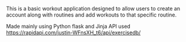 This is a basic workout application designed to allow users to create an account along with routines
and add workouts to that specific routine.

Made mainly using Python flask and Jinja 
API used https://rapidapi.com/justin-WFnsXH_t6/api/exercisedb/